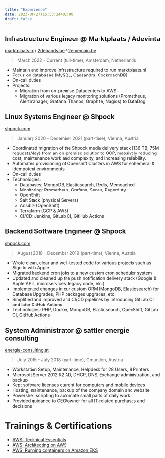 ```yaml
---
title: "Experience"
date: 2023-08-27T15:53:24+02:00
draft: false
---
```


## Infrastructure Engineer @ Marktplaats / Adevinta

[marktplaats.nl](https://www.marktplaats.nl/) / [2dehands.be](https://www.2dehands.be/) / [2ememain.be](https://www.2ememain.be/)

> March 2022 - Current (full-time), Amsterdam, Netherlands

 * Maintain and improve infrastructure required to run marktplaats.nl
 * Focus on databases (MySQL, Cassandra, CockroachDB)
 * On-call duties
 * Projects:
   * Migration from on-premise Datacenters to AWS
   * Migration of various legacy monitoring solutions (Prometheus, Alertmanager, Grafana, Thanos, Graphite, Nagios) to DataDog

## Linux Systems Engineer @ Shpock

[shpock.com](https://www.shpock.com/)

> January 2020 - December 2021 (part-time), Vienna, Austria

 * Coordinated migration of the Shpock media delivery stack (136 TB, 75M requests/day) from an on-premise solution to GCP, massively reducing cost, maintenance work and complexity, and increasing reliability.
 * Automated provisioning of Openshift Clusters in AWS for ephemeral & idempotent environments
 * On-call duties
 * Technologies:
    * Databases: MongoDB, Elasticsearch, Redis, Memcached
    * Monitoring: Prometheus, Grafana, Sensu, Pagerduty
    * OpenShift
    * Salt Stack (physical Servers)
    * Ansible (OpenShift)
    * Terraform (GCP & AWS)
    * CI/CD: Jenkins, GitLab CI, GitHub Actions

## Backend Software Engineer @ Shpock

[shpock.com](https://www.shpock.com/)

> August 2018 - December 2019 (part-time), Vienna, Austria

 * Wrote clean, clear and well-tested code for various projects such as Sign in with Apple
 * Migrated backend cron jobs to a new custom cron scheduler system
 * Updated and cleaned up the push notification delivery stack (Google & Apple APIs, microservices, legacy code, etc.)
 * Implemented changes in our custom ORM (MongoDB, Elasticsearch) for Database Upgrades, PHP packages upgrades, etc.
 * Simplified and improved and CI/CD pipelines by introducing GitLab CI and later GitHub Actions
 * Technologies: PHP, Docker, MongoDB, Elasticsearch, OpenShift, GitLab CI, GitHub Actions

## System Administrator @ sattler energie consulting

[energie-consulting.at](https://energie-consulting.at/)

> July 2015 - July 2018 (part-time), Gmunden, Austria

 * Workstation Setup, Maintenance, Helpdesk for 28 Users, 8 Printers
 * Microsoft Server 2012 R2 AD, DHCP, DNS, Exchange administration, and backup
 * Kept software licenses current for computers and mobile devices
 * Hosting, maintenance, backup of the company domain and website
 * Powershell scripting to automate small parts of daily work
 * Provided guidance to CEO/owner for all IT-related purchases and decisions

# Trainings & Certifications

 * [AWS: Technical Essentials](https://aws.amazon.com/training/classroom/aws-technical-essentials/)
 * [AWS: Architecting on AWS](https://aws.amazon.com/training/classroom/architecting-on-aws/)
 * [AWS: Running containers on Amazon EKS](https://aws.amazon.com/training/classroom/running-containers-on-amazon-elastic-kubernetes-service-amazon-eks/)
